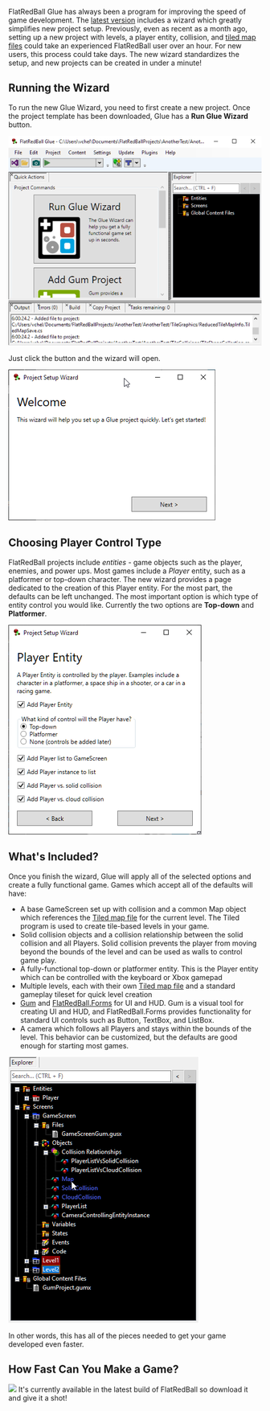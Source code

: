 FlatRedBall Glue has always been a program for improving the speed of game development. The [latest version](/download.md) includes a wizard which greatly simplifies new project setup. Previously, even as recent as a month ago, setting up a new project with levels, a player entity, collision, and [tiled map files](https://www.mapeditor.org/) could take an experienced FlatRedBall user over an hour. For new users, this process could take days. The new wizard standardizes the setup, and new projects can be created in under a minute!

## Running the Wizard

To run the new Glue Wizard, you need to first create a new project. Once the project template has been downloaded, Glue has a **Run Glue Wizard** button.

![](/media/2021-03-img_603f033ac2687.png)

Just click the button and the wizard will open.

![](/media/2021-03-img_603f035fc1bac.png)

## Choosing Player Control Type

FlatRedBall projects include *entities* - game objects such as the player, enemies, and power ups. Most games include a *Player* entity, such as a platformer or top-down character. The new wizard provides a page dedicated to the creation of this Player entity. For the most part, the defaults can be left unchanged. The most important option is which type of entity control you would like. Currently the two options are **Top-down** and **Platformer**.

![](/media/2021-03-img_603f04aa5c9ab.png)

## What's Included?

Once you finish the wizard, Glue will apply all of the selected options and create a fully functional game. Games which accept all of the defaults will have:

-   A base GameScreen set up with collision and a common Map object which references the [Tiled map file](https://www.mapeditor.org/) for the current level. The Tiled program is used to create tile-based levels in your game.
-   Solid collision objects and a collision relationship between the solid collision and all Players. Solid collision prevents the player from moving beyond the bounds of the level and can be used as walls to control game play.
-   A fully-functional top-down or platformer entity. This is the Player entity which can be controlled with the keyboard or Xbox gamepad
-   Multiple levels, each with their own [Tiled map file](https://www.mapeditor.org/) and a standard gameplay tileset for quick level creation
-   [Gum](http://gumui.net/) and [FlatRedBall.Forms](/documentation/tutorials/flatredball-forms.md) for UI and HUD. Gum is a visual tool for creating UI and HUD, and FlatRedBall.Forms provides functionality for standard UI controls such as Button, TextBox, and ListBox.
-   A camera which follows all Players and stays within the bounds of the level. This behavior can be customized, but the defaults are good enough for starting most games.

![](/media/2021-03-img_603f0653c1e3f.png)

In other words, this has all of the pieces needed to get your game developed even faster.

## How Fast Can You Make a Game?

[![](/wp-content/uploads/2021/03/2021_March_03_104340.gif)](/wp-content/uploads/2021/03/2021_March_03_104340.gif) It's currently available in the latest build of FlatRedBall so download it and give it a shot!  
